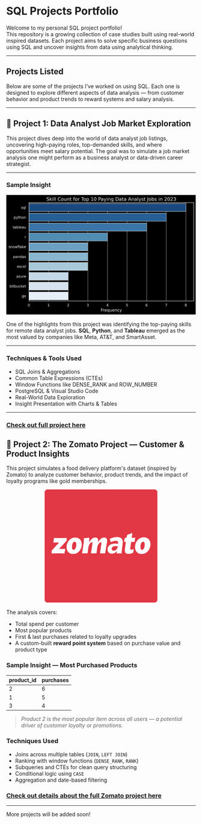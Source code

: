# SQL Projects Portfolio

Welcome to my personal SQL project portfolio!  
This repository is a growing collection of case studies built using real-world inspired datasets. Each project aims to solve specific business questions using SQL and uncover insights from data using analytical thinking.

---

## Projects Listed

Below are some of the projects I’ve worked on using SQL. Each one is designed to explore different aspects of data analysis — from customer behavior and product trends to reward systems and salary analysis.

---

## 📍 Project 1: Data Analyst Job Market Exploration

This project dives deep into the world of data analyst job listings, uncovering high-paying roles, top-demanded skills, and where opportunities meet salary potential. The goal was to simulate a job market analysis one might perform as a business analyst or data-driven career strategist.

---

### Sample Insight 

<div align="center">
  <img src="Analysis%20of%20Data%20Jobs%20-%201/assets/2_top_paying_roles_skills.png" alt="Top Paying Roles and Skills" width="600">
</div>


One of the highlights from this project was identifying the top-paying skills for remote data analyst jobs. **SQL**, **Python**, and **Tableau** emerged as the most valued by companies like Meta, AT&T, and SmartAsset.

---

### Techniques & Tools Used  
- SQL Joins & Aggregations  
- Common Table Expressions (CTEs)  
- Window Functions like DENSE_RANK and ROW_NUMBER  
- PostgreSQL & Visual Studio Code  
- Real-World Data Exploration  
- Insight Presentation with Charts & Tables

---

### [Check out full project here](Analysis%20of%20Data%20Jobs%20-%201/README.md)


## 📍 Project 2: The Zomato Project — Customer & Product Insights

This project simulates a food delivery platform's dataset (inspired by Zomato) to analyze customer behavior, product trends, and the impact of loyalty programs like gold memberships.

<div align="center">
  <img src="Analysis%20of%20Zomato%20Dataset%20-%202/assets/zomato_logo.png" alt="Zomato Logo" width="300">
</div>


The analysis covers:

- Total spend per customer  
- Most popular products  
- First & last purchases related to loyalty upgrades  
- A custom-built **reward point system** based on purchase value and product type

### Sample Insight — Most Purchased Products

| product_id | purchases |
|------------|-----------|
|     2      |     6     |
|     1      |     5     |
|     3      |     4     |

> *Product 2 is the most popular item across all users — a potential driver of customer loyalty or promotions.*

### Techniques Used

- Joins across multiple tables (`JOIN`, `LEFT JOIN`)
- Ranking with window functions (`DENSE_RANK`, `RANK`)
- Subqueries and CTEs for clean query structuring
- Conditional logic using `CASE`
- Aggregation and date-based filtering

### [Check out details about the full Zomato project here](./Analysis%20of%20Zomato%20Dataset%20-%202/README.md)

---

More projects will be added soon! 
